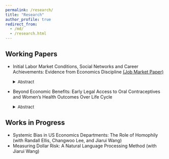 ```yaml
---
permalink: /research/
title: "Research"
author_profile: true
redirect_from: 
  - /md/
  - /research.html
---
```




## Working Papers 
* Initial Labor Market Conditions, Social Networks and Career Achievements: Evidence from Economics Discipline <span style="color:teal">[(Job Market Paper)](https://github.com/Liqiang-Liu/Liqiang-Liu.github.io/blob/main/files/jmp.pdf)</span>
  <details>
  <summary><font size="2">Abstract</font></summary>
  <font size="2">This paper studies the impacts of initial labor market conditions on young economists' early-career co-authorship networks and academic achievements. The identification leverages the plausibly exogenous variation in labor market conditions at initial entry instrumented by the unemployment rates of the predicted year of graduation. Using our three novel datasets (PhD Candidate, Top5 Co-authorship Network, and NBER Affiliated Scholar), we find that economists graduating during periods of elevated unemployment rates demonstrate expanded social networks and increased research output; however, the impact on research output diminishes after the fifth year following graduation. Furthermore, our findings suggest that recession economists who are male and non-US citizens encounter reduced probabilities of securing tenure positions at prestigious academic institutions. Additionally, our analysis of heterogeneity suggests that the effects of adverse initial labor market conditions are primarily driven by economists who are white, male, non-US citizens, and graduating from tier 1 schools. We also explore the mechanisms underlying the effect of initial labor market conditions. The findings suggest that the increased extrinsic motivation may enhance social networks and research output during the initial four years, the anticipated attainment of tenure and the pursuit of post-doctoral positions may partially explain the reversal of impact in later years, and non-research factors may explain the diminished likelihood of achieving tenure at prestigious academic institutions.</font>
  </details>

* Beyond Economic Benefits: Early Legal Access to Oral Contraceptives and Women’s Health Outcomes Over Life Cycle
  <details>
  <summary><font size="2">Abstract</font></summary>
  <font size="2">This paper investigates the effects of early legal access to oral contraceptives on women’s life-cycle health outcomes (e.g., mortality and self-reported disability) using the plausible quasi-experimental design introduced by Goldin and Katz (2002). The identification leverages the cross-state and cross-cohort variation in state consent laws. Utilizing the difference-in-differences approach, our results suggest that early access to the pill reduces women's mortality rates during their 30s and 40s, and the improvement in health is primarily driven by the decline in mortality rate caused by cancer, diabetes, heart disease, and cerebrovascular disease. Also, we find that women who would have had early access to the pill are, on average, more likely to have self-reported physical disability during their late 50s and 60s. Additionally, our analysis reveals that non-white women experience greater benefits from early pill access. Our mechanism analysis identifies four potential channels: early access to the pill (1) rises in college completion, (2) increases (decreases) in oral contraceptive-related mortality, (3) increases (decreases) in health behavior measures, and (4) enhances life expectancy.</font>
  </details>

## Works in Progress
* Systemic Bias in US Economics Departments: The Role of Homophily (with Randall Ellis, Changwoo Lee, and Jiarui Wang)
* Measuring Dollar Risk: A Natural Language Processing Method (with Jiarui Wang)

